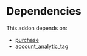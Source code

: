 # Dependencies

This addon depends on:

- [purchase](https://github.com/bringout/oca-ocb-core)
- [account_analytic_tag](https://github.com/bringout/oca-financial)
